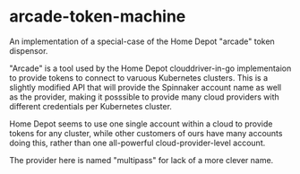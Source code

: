 # arcade-token-machine
An implementation of a special-case of the Home Depot "arcade" token dispensor.

"Arcade" is a tool used by the Home Depot clouddriver-in-go implementaion to provide tokens
to connect to varuous Kubernetes clusters.  This is a slightly modified API that will
provide the Spinnaker account name as well as the provider, making it posssible to
provide many cloud providers with different credentials per Kubernetes cluster.

Home Depot seems to use one single account within a cloud to provide tokens for any
cluster, while other customers of ours have many accounts doing this, rather than
one all-powerful cloud-provider-level account.

The provider here is named "multipass" for lack of a more clever name.
